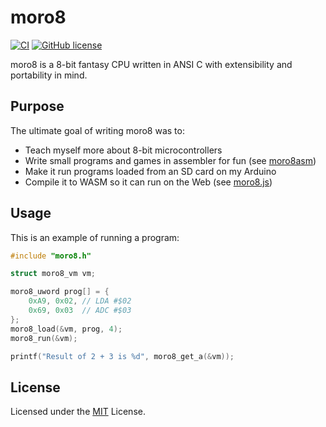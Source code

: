 # moro8

[![CI](https://github.com/Nauja/moro8/actions/workflows/CI.yml/badge.svg)](https://github.com/Nauja/moro8/actions/workflows/CI.yml)
[![GitHub license](https://img.shields.io/badge/license-MIT-blue.svg)](https://raw.githubusercontent.com/Nauja/moro8/master/LICENSE)

moro8 is a 8-bit fantasy CPU written in ANSI C with extensibility and portability in mind.

## Purpose

The ultimate goal of writing moro8 was to:

  * Teach myself more about 8-bit microcontrollers
  * Write small programs and games in assembler for fun (see [moro8asm](https://github.com/Nauja/moro8asm))
  * Make it run programs loaded from an SD card on my Arduino
  * Compile it to WASM so it can run on the Web (see [moro8.js](https://github.com/Nauja/moro8.js))

## Usage

This is an example of running a program:

```c
#include "moro8.h"

struct moro8_vm vm;

moro8_uword prog[] = {
    0xA9, 0x02, // LDA #$02
    0x69, 0x03  // ADC #$03
};
moro8_load(&vm, prog, 4);
moro8_run(&vm);

printf("Result of 2 + 3 is %d", moro8_get_a(&vm));
```

## License

Licensed under the [MIT](LICENSE) License.
